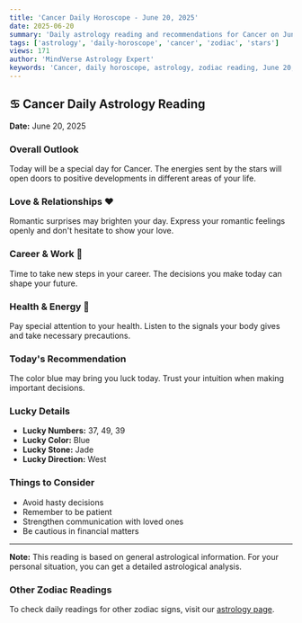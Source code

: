 ```yaml
---
title: 'Cancer Daily Horoscope - June 20, 2025'
date: 2025-06-20
summary: 'Daily astrology reading and recommendations for Cancer on June 20, 2025.'
tags: ['astrology', 'daily-horoscope', 'cancer', 'zodiac', 'stars']
views: 171
author: 'MindVerse Astrology Expert'
keywords: 'Cancer, daily horoscope, astrology, zodiac reading, June 20, 2025'
---
```


## ♋ Cancer Daily Astrology Reading

**Date:** June 20, 2025

### Overall Outlook

Today will be a special day for Cancer. The energies sent by the stars will open doors to positive developments in different areas of your life.

### Love & Relationships ❤️

Romantic surprises may brighten your day. Express your romantic feelings openly and don't hesitate to show your love.

### Career & Work 💼

Time to take new steps in your career. The decisions you make today can shape your future.

### Health & Energy 🌟

Pay special attention to your health. Listen to the signals your body gives and take necessary precautions.

### Today's Recommendation

The color blue may bring you luck today. Trust your intuition when making important decisions.

### Lucky Details

- **Lucky Numbers:** 37, 49, 39
- **Lucky Color:** Blue
- **Lucky Stone:** Jade
- **Lucky Direction:** West

### Things to Consider

- Avoid hasty decisions
- Remember to be patient
- Strengthen communication with loved ones
- Be cautious in financial matters

---

**Note:** This reading is based on general astrological information. For your personal situation, you can get a detailed astrological analysis.

### Other Zodiac Readings

To check daily readings for other zodiac signs, visit our [astrology page](https://www.mindversedaily.com/en).
